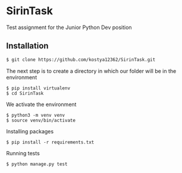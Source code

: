 # SirinTask
Test assignment for the Junior Python Dev position
## Installation
```bash
$ git clone https://github.com/kostya12362/SirinTask.git
```

The next step is to create a directory in which our folder will be in the environment
```linux
$ pip install virtualenv
$ cd SirinTask
```
We activate the environment
```linux
$ python3 -m venv venv
$ source venv/bin/activate
```
Installing packages

```linux
$ pip install -r requirements.txt
```
Running tests
```linux
$ python manage.py test
```

